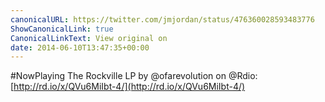 ```yaml
---
canonicalURL: https://twitter.com/jmjordan/status/476360028593483776
ShowCanonicalLink: true
CanonicalLinkText: View original on
date: 2014-06-10T13:47:35+00:00
---
```

#NowPlaying The Rockville LP by @ofarevolution on @Rdio: [http://rd.io/x/QVu6MiIbt-4/](http://rd.io/x/QVu6MiIbt-4/)